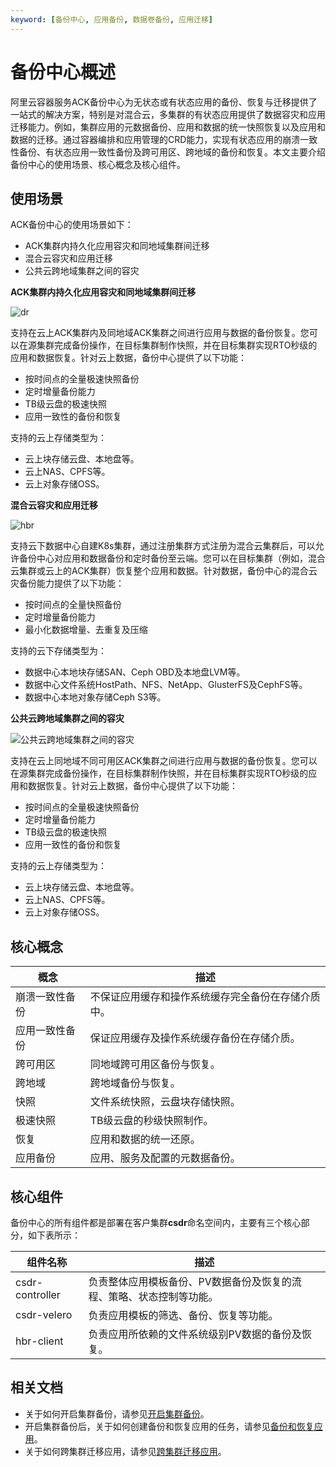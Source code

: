 ```yaml
---
keyword: [备份中心, 应用备份, 数据卷备份, 应用迁移]
---
```


# 备份中心概述

阿里云容器服务ACK备份中心为无状态或有状态应用的备份、恢复与迁移提供了一站式的解决方案，特别是对混合云，多集群的有状态应用提供了数据容灾和应用迁移能力。例如，集群应用的元数据备份、应用和数据的统一快照恢复以及应用和数据的迁移。通过容器编排和应用管理的CRD能力，实现有状态应用的崩溃一致性备份、有状态应用一致性备份及跨可用区、跨地域的备份和恢复。本文主要介绍备份中心的使用场景、核心概念及核心组件。

## 使用场景

ACK备份中心的使用场景如下：

-   ACK集群内持久化应用容灾和同地域集群间迁移
-   混合云容灾和应用迁移
-   公共云跨地域集群之间的容灾

**ACK集群内持久化应用容灾和同地域集群间迁移**

![dr](https://help-static-aliyun-doc.aliyuncs.com/assets/img/zh-CN/4601581361/p326314.png)

支持在云上ACK集群内及同地域ACK集群之间进行应用与数据的备份恢复。您可以在源集群完成备份操作，在目标集群制作快照，并在目标集群实现RTO秒级的应用和数据恢复。针对云上数据，备份中心提供了以下功能：

-   按时间点的全量极速快照备份
-   定时增量备份能力
-   TB级云盘的极速快照
-   应用一致性的备份和恢复

支持的云上存储类型为：

-   云上块存储云盘、本地盘等。
-   云上NAS、CPFS等。
-   云上对象存储OSS。

**混合云容灾和应用迁移**

![hbr](https://help-static-aliyun-doc.aliyuncs.com/assets/img/zh-CN/5601581361/p326313.png)

支持云下数据中心自建K8s集群，通过注册集群方式注册为混合云集群后，可以允许备份中心对应用和数据备份和定时备份至云端。您可以在目标集群（例如，混合云集群或云上的ACK集群）恢复整个应用和数据。针对数据，备份中心的混合云灾备份能力提供了以下功能：

-   按时间点的全量快照备份
-   定时增量备份能力
-   最小化数据增量、去重复及压缩

支持的云下存储类型为：

-   数据中心本地块存储SAN、Ceph OBD及本地盘LVM等。
-   数据中心文件系统HostPath、NFS、NetApp、GlusterFS及CephFS等。
-   数据中心本地对象存储Ceph S3等。

**公共云跨地域集群之间的容灾**

![公共云跨地域集群之间的容灾](https://help-static-aliyun-doc.aliyuncs.com/assets/img/zh-CN/5601581361/p327370.png)

支持在云上同地域不同可用区ACK集群之间进行应用与数据的备份恢复。您可以在源集群完成备份操作，在目标集群制作快照，并在目标集群实现RTO秒级的应用和数据恢复。针对云上数据，备份中心提供了以下功能：

-   按时间点的全量极速快照备份
-   定时增量备份能力
-   TB级云盘的极速快照
-   应用一致性的备份和恢复

支持的云上存储类型为：

-   云上块存储云盘、本地盘等。
-   云上NAS、CPFS等。
-   云上对象存储OSS。

## 核心概念

|概念|描述|
|--|--|
|崩溃一致性备份|不保证应用缓存和操作系统缓存完全备份在存储介质中。|
|应用一致性备份|保证应用缓存及操作系统缓存备份在存储介质。|
|跨可用区|同地域跨可用区备份与恢复。|
|跨地域|跨地域备份与恢复。|
|快照|文件系统快照，云盘块存储快照。|
|极速快照|TB级云盘的秒级快照制作。|
|恢复|应用和数据的统一还原。|
|应用备份|应用、服务及配置的元数据备份。|

## 核心组件

备份中心的所有组件都是部署在客户集群**csdr**命名空间内，主要有三个核心部分，如下表所示：

|组件名称|描述|
|----|--|
|csdr-controller|负责整体应用模板备份、PV数据备份及恢复的流程、策略、状态控制等功能。|
|csdr-velero|负责应用模板的筛选、备份、恢复等功能。|
|hbr-client|负责应用所依赖的文件系统级别PV数据的备份及恢复。|

## 相关文档

-   关于如何开启集群备份，请参见[开启集群备份](/intl.zh-CN/Kubernetes集群用户指南/备份中心/安装备份服务组件.md)。
-   开启集群备份后，关于如何创建备份和恢复应用的任务，请参见[备份和恢复应用](/intl.zh-CN/Kubernetes集群用户指南/备份中心/备份和恢复应用.md)。
-   关于如何跨集群迁移应用，请参见[跨集群迁移应用](/intl.zh-CN/Kubernetes集群用户指南/备份中心/跨集群迁移应用.md)。

